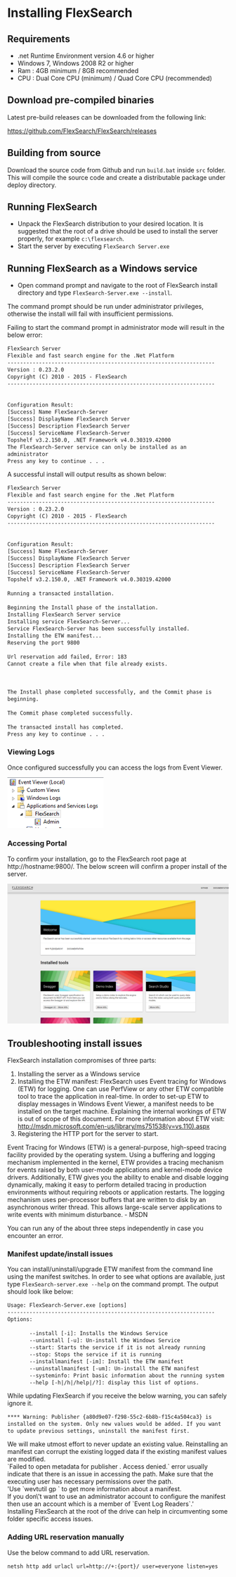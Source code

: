 # Installing FlexSearch
## Requirements

* .net Runtime Environment version 4.6 or higher
* Windows 7, Windows 2008 R2 or higher
* Ram : 4GB minimum / 8GB recommended
* CPU : Dual Core CPU (minimum) / Quad Core CPU (recommended)

## Download pre-compiled binaries
Latest pre-build releases can be downloaded from the following link:

https://github.com/FlexSearch/FlexSearch/releases

## Building from source

Download the source code from Github and run `build.bat` inside `src` folder.
This will compile the source code and create a distributable package under
deploy directory.

## Running FlexSearch

* Unpack the FlexSearch distribution to your desired location. It is suggested
that the root of a drive should be used to install the server properly, for
example `c:\flexsearch`.
* Start the server by executing `FlexSearch Server.exe`

## Running FlexSearch as a Windows service

* Open command prompt and navigate to the root of FlexSearch install directory
and type `FlexSearch-Server.exe --install`.  

<div class="important">
The command prompt should be run under administrator privileges, otherwise the
install will fail with insufficient permissions.
</div>

Failing to start the command prompt in administrator mode will result in the
below error:
```
FlexSearch Server
Flexible and fast search engine for the .Net Platform
------------------------------------------------------------------
Version : 0.23.2.0
Copyright (C) 2010 - 2015 - FlexSearch
------------------------------------------------------------------


Configuration Result:
[Success] Name FlexSearch-Server
[Success] DisplayName FlexSearch Server
[Success] Description FlexSearch Server
[Success] ServiceName FlexSearch-Server
Topshelf v3.2.150.0, .NET Framework v4.0.30319.42000
The FlexSearch-Server service can only be installed as an administrator
Press any key to continue . . .
```

A successful install will output results as shown below:

```
FlexSearch Server
Flexible and fast search engine for the .Net Platform
------------------------------------------------------------------
Version : 0.23.2.0
Copyright (C) 2010 - 2015 - FlexSearch
------------------------------------------------------------------


Configuration Result:
[Success] Name FlexSearch-Server
[Success] DisplayName FlexSearch Server
[Success] Description FlexSearch Server
[Success] ServiceName FlexSearch-Server
Topshelf v3.2.150.0, .NET Framework v4.0.30319.42000

Running a transacted installation.

Beginning the Install phase of the installation.
Installing FlexSearch Server service
Installing service FlexSearch-Server...
Service FlexSearch-Server has been successfully installed.
Installing the ETW manifest...
Reserving the port 9800

Url reservation add failed, Error: 183
Cannot create a file when that file already exists.



The Install phase completed successfully, and the Commit phase is beginning.

The Commit phase completed successfully.

The transacted install has completed.
Press any key to continue . . .
```

### Viewing Logs

Once configured successfully you can access the logs from Event Viewer.

![Event Viewer](..\images\event-viewer.png)

### Accessing Portal
To confirm your installation, go to the FlexSearch root page at http://hostname:9800/.
The below screen will confirm a proper install of the server.

![FlexSearch Portal](..\images\flexsearch-portal.png)

## Troubleshooting install issues
FlexSearch installation compromises of three parts:

1. Installing the server as a Windows service
2. Installing the ETW manifest: FlexSearch uses Event tracing for Windows (ETW)
for logging. One can use PerfView or any other ETW compatible tool to trace the
application in real-time. In order to set-up ETW to display messages in Windows
Event Viewer, a manifest needs to be installed on the target machine. Explaining
the internal workings of ETW is out of scope of this document. For more
information about ETW visit: http://msdn.microsoft.com/en-us/library/ms751538(v=vs.110).aspx
3. Registering the HTTP port for the server to start.

<div class="note">
Event Tracing for Windows (ETW) is a general-purpose, high-speed tracing facility
provided by the operating system. Using a buffering and logging mechanism
implemented in the kernel, ETW provides a tracing mechanism for events raised by
both user-mode applications and kernel-mode device drivers. Additionally, ETW
gives you the ability to enable and disable logging dynamically, making it easy
to perform detailed tracing in production environments without requiring reboots
or application restarts. The logging mechanism uses per-processor buffers that
are written to disk by an asynchronous writer thread. This allows large-scale
server applications to write events with minimum disturbance. - MSDN
</div>

You can run any of the about three steps independently in case you encounter an
error.

### Manifest update/install issues

You can install/uninstall/upgrade ETW manifest from the command line using
the manifest switches. In order to see what options are available, just type
``FlexSearch-server.exe --help`` on the command prompt. The output should look
like below:

```
Usage: FlexSearch-Server.exe [options]
------------------------------------------------------------------
Options:

       --install [-i]: Installs the Windows Service
       --uninstall [-u]: Un-install the Windows Service
       --start: Starts the service if it is not already running
       --stop: Stops the service if it is running
       --installmanifest [-im]: Install the ETW manifest
       --uninstallmanifest [-um]: Un-install the ETW manifest
       --systeminfo: Print basic information about the running system
       --help [-h|/h|/help|/?]: display this list of options.
```

While updating FlexSearch if you receive the below warning, you can safely ignore it.

```
**** Warning: Publisher {a80d9e07-f298-55c2-6b8b-f15c4a504ca3} is installed on the system. Only new values would be added. If you want to update previous settings, uninstall the manifest first.
```

<div class="note">
We will make utmost effort to never update an existing value. Reinstalling an manifest can corrupt the existing logged data if the existing manifest values are modified.
</div>

<div class="note">
`Failed to open metadata for publisher <EventProviderName>. Access denied.` error usually indicate that there is an issue in accessing the path. Make sure that the executing user has necessary permissions over the path.
</div>

<div class="tip">
'Use `wevtutil gp <EventProviderName>` to get more information about a manifest.
</div>

<div class="tip">
If you don\'t want to use an administrator account to configure the manifest then use an account which is a member of `Event Log Readers`.'
</div>

<div class="tip">
Installing FlexSearch at the root of the drive can help in circumventing some folder specific access issues.
</div>

### Adding URL reservation manually

Use the below command to add URL reservation.

```
netsh http add urlacl url=http://+:{port}/ user=everyone listen=yes
```

